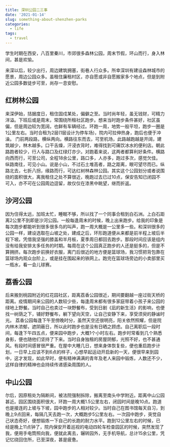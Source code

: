 ```yaml
---
title: 深圳公园二三事
date: '2021-01-14'
slug: something-about-shenzhen-parks
categories:
  - life
tags:
  - travel
---
```

学生时期在西安，八百里秦川，市郊很多森林公园，周末节假，环山而行，身入林间，甚是欢愉。

来深以后，较少出行，周边建筑拥塞，街巷人行众多。所幸深圳有建设森林城市的愿景，周边公园众多。虽租住廉租村区，亦自愿或非自愿搬家多个地点，但是到附近公园多数徒步可至，尚存一息安慰。

## 红树林公园
来深伊始，拮据度日，租住固戍某处，偏僻之至。当时尚年轻，虽无钱财，可精力洋溢。下班后或是周末，常围绕所租社区跑步。想来当时跑步条件甚好，社区虽偏，但是周边较为宽阔，也鲜有车辆经过。环跑一周，地势一般平坦，跑步一圈是1公里左右。当时合租为2层(1层设计为停车场)，院内可拉伸热身，跑后也便于冲澡。
门前两段路，横纵两向。横路往东而去，可至机场，此路越跑越是开阔，建筑越少，林木越多。口干舌燥，汗浸衣背时，难得找到可痛饮冰水的便利店。朝此路跑者较少，行人与路口及红绿灯亦少。对跑着来说，这两者都算利好条件。横路向西而行，可至公司，全程18余公里，路口多，人亦多，跑过多次，感觉欠佳。纵路南往，可见小山。说是小山，不过石土堆高者，路之距离，眼可望尽而已。纵路北去，七折八拐，缘路而行，可达红树林森林公园。其实这个公园划分或者说围绕的面积很大，离我租住之处不算很近，晚跑过去已过10点，保安告知已闭园不可入，亦不可在公园周边逗留，故仅仅在漆黑中眺望，继而折返。

## 沙河公园
因为住得太远，加班太忙，睡眠不够，所以找了一个同事合租到白石洲。上白石距离2公里不到即是沙河公园。一般每逢周末的时候，晚上出来跑步。给我的印象是每次跑步都能听到很多很多鸟的叫声，跑一周大概是一公里多一些。和深圳很多的公园一样，建设选取在山坡之处，建成之后，环形跑道便从来都是前半程上坡后半程下坡。凭借我坚强的膝盖和半月板，夏季周日都回去跑步。那段时间应该是组内没有给我安排太多任务的时期。每周在这个公园真正跑步的人还是挺多的，但是不算拥挤。每次跑步前换好衣服，离门后很近的地方便是篮球场，我习惯把背包靠在篮球场内观众台阶上，或是挂在围起来的铁网上。跑完在篮球场旁边的小卖部里买一瓶水，看一会儿球赛。

## 荔香公园
后来搬到桃园附近的红花园社区，距离荔香公园很近，期间要翻越一座过街天桥的距离。疫情期间来公园的人数较少些，每逢周末都有很多家庭带着小孩子来公园的绿地上野餐。当时自己也卖过一块野餐布，受到日剧《凪的新生活》的影响，也便找一树荫之下，铺好野餐布，躺下望向天空，让自己安静下来，享受须臾的静谧时光。
荔香公园每逢下午至傍晚时分，虽然天空还很明亮，阳关依然照耀，但是院内林木浓郁，遮阴蔽日，所以此时跑步也是没有日晒之顾虑。自己离职后一段时间，每逢下午四五点，便来园中跑步，大概1个小时左右。跑步时常看到几个熟悉身影，便也随他们坚持了下来。当时自身独租的房屋阴郁，光照不好，也不甚通风。有段时间感冒很严重。在屋中大睡几日，想来身体恢复些，便也重启跑步计划，一日早上应该不到6点的样子，心想早起运动开启新的一天，便很早来到园中，这才发现，如此早时，便有精神满满的青年及老人来园中锻炼，人数还不少，这样自律的精神也会持续传递感染周围的人。

## 中山公园
尔后，因原租处为隔断间，被法院强制拆除，搬离至南头中学附近。距离中山公园甚近。园区围绕面积很大，环跑一周大概1.5公里左右，闭园时间是晚10点。跑道也是接连的上坡与下坡，园中跑步的人相对较少。当时自己在图书馆每天自习，到晚上9点回来，每隔几天去跑一次，大概跑步5公里左右。一次园中跑步，突觉自己状态奇好，便想锻炼一下自己的长跑的耐力水平。跑到12公里左右的时候，已经是晚上11点钟了，院内保安开着巡视的电动四轮车检查园区的时候，突然发现了我，便用手电筒照向我，便就此离去，辗转园外，无手机导航，总计15余公里，凭记忆绕回住所，已至深夜，甚是疲惫。
